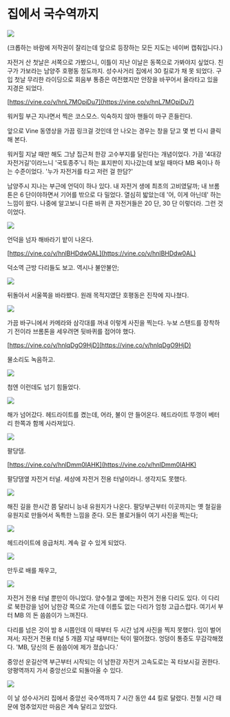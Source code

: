# 집에서 국수역까지

![](maps/map-01.jpg)

(크롭하는 바람에 저작권이 잘리는데 앞으로 등장하는 모든 지도는 네이버 캡춰입니다.)

자전거 산 첫날은 서쪽으로 가봤으니, 이틀이 지난 이날은 동쪽으로 가봐야지 싶었다.
친구가 가보라는 남양주 호평동 정도까지. 성수사거리 집에서 30 킬로가 채 못 되었다.
구입 첫날 무리한 라이딩으로 회음부 통증은 여전했지만 안장을 바꾸어서 올라타고 있을 지경은 되었다. 

[https://vine.co/v/hnL7MOpiDu7](https://vine.co/v/hnL7MOpiDu7)

워커힐 부근 지나면서 찍은 코스모스. 익숙하지 않아 핸들이 마구 흔들린다.

앞으로 Vine 동영상을 가끔 링크걸 것인데 안 나오는 경우는 창을 닫고 몇 번 다시 클릭해 본다.

워커힐 지날 때만 해도 그냥 집근처 한강 고수부지를 달린다는 개념이었다.
가끔 '4대강 자전거길'이라느니 '국토종주'니 하는 표지판이 지나갔는데 보일 때마다 MB 욕이나 하는 수준이었다.
'누가 자전거를 타고 저런 걸 한담?'

남양주시 지나는 부근에 언덕이 하나 있다. 내 자전거 생에 최초의 고비였달까;
내 브롬톤은 6 단이야하면서 기어를 밖으로 다 밀었다. 열심히 밟았는데 '어, 이게 아닌데' 하는 느낌이 왔다.
나중에 알고보니 다른 바퀴 큰 자전거들은 20 단, 30 단 이렇더라. 그런 것이었다.

![](images/2013-09-17-16-58-06-720.jpg)

언덕을 넘자 해바라기 밭이 나온다.

[https://vine.co/v/hnlBHDdw0AL](https://vine.co/v/hnlBHDdw0AL)

덕소역 근방 다리들도 보고. 역시나 불안불안;

![](images/2013-09-17-18-06-15-720.jpg)

뒤돌아서 서울쪽을 바라봤다.
원래 목적지였단 호평동은 진작에 지나쳤다.

![](images/2013-09-17-18-18-39-720.jpg)

가끔 바구니에서 카메라와 삼각대를 꺼내 이렇게 사진을 찍는다.
누보 스탠드를 장착하기 전이라 브롬톤을 세우려면 뒷바퀴를 접어야 했다.

[https://vine.co/v/hnlqDgO9HjD](https://vine.co/v/hnlqDgO9HjD)

물소리도 녹음하고.

![](images/2013-09-17-18-23-46-720.jpg)

첨엔 이런데도 넘기 힘들었다.

![](images/2013-09-17-18-43-59-720.jpg)

해가 넘어갔다. 헤드라이트를 켰는데, 어라, 불이 안 들어온다.
헤드라이트 뚜껑이 베터리 한쪽과 함께 사라져있다.

![](images/2013-09-17-18-50-15-720.jpg)

팔당댐.

[https://vine.co/v/hnlDmm0IAHK](https://vine.co/v/hnlDmm0IAHK)

팔당댐옆 자전거 터널. 세상에 자전거 전용 터널이라니. 생각지도 못했다.

![](images/2013-09-17-19-24-32-720.jpg)

해진 길을 한시간 쯤 달리니 능내 유원지가 나온다.
팔당부근부터 이곳까지는 옛 철길을 유원지로 만들어서 독특한 느낌을 준다.
모든 블로거들이 여기 사진을 찍는다;

![](images/2013-09-17-19-13-19-720.jpg)

헤드라이트에 응급처치. 계속 갈 수 있게 되었다.

![](images/2013-09-17-19-10-47-720.jpg)

만두로 배를 채우고,

![](images/2013-09-17-19-55-21-720.jpg)

자전거 전용 터널 뿐만이 아니었다.
양수철교 옆에는 자전거 전용 다리도 있다.
이 다리로 북한강을 넘어 남한강 쪽으로 가는데 이름도 없는 다리가 엄청 고급스럽다.
여기서 부터 MB 의 돈 씀씀이가 느껴진다.

다리를 넘은 것이 밤 8 시쯤인데 이 때부터 두 시간 넘게 사진을 찍지 못했다.
입이 벌어져서; 
자전거 전용 터널 5 개쯤 지날 때부터는 턱이 떨어졌다. 엉덩이 통증도 무감각해졌다.
'MB, 당신의 돈 씀씀이에 제가 졌습니다.'

중앙선 운길산역 부근부터 시작되는 이 남한강 자전거 고속도로는 꼭 타보시길 권한다.
양평역까지 가서 중앙선으로 되돌아올 수 있다.

![](images/2013-09-17-22-36-49-720.jpg)

이 날 성수사거리 집에서 중앙선 국수역까지 7 시간 동안 44 킬로 달렸다.
전철 시간 때문에 멈추었지만 마음은 계속 달리고 있었다.
